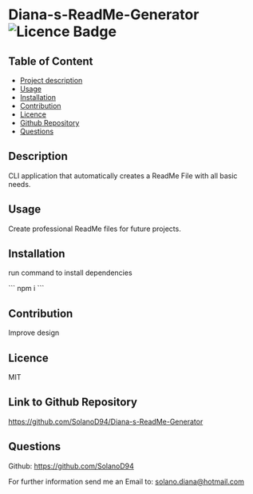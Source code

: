 # Diana-s-ReadMe-Generator ![Licence Badge](https://img.shields.io/badge/Licence-MIT-blueviolet)

## Table of Content
- [Project description](#Description)
- [Usage](#Usage)
- [Installation](#Installation)
- [Contribution](#Contribution)
- [Licence](#Licence)
- [Github Repository](#Link-to-Github-Repository)
- [Questions](#Questions)

## Description
CLI application that automatically creates a ReadMe File with all basic needs.

## Usage
Create professional ReadMe files for future projects.

## Installation
run command to install dependencies

\`\`\`
npm i
\`\`\`

## Contribution
Improve design

## Licence
MIT

## Link to Github Repository
<https://github.com/SolanoD94/Diana-s-ReadMe-Generator>

## Questions
Github: <https://github.com/SolanoD94> 
 
For further information send me an Email to: <solano.diana@hotmail.com>


